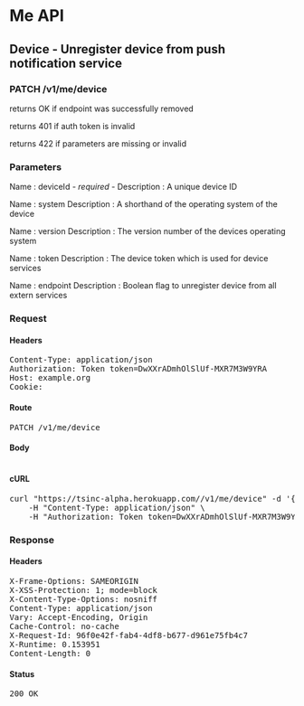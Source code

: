 # Me API

## Device - Unregister device from push notification service

### PATCH /v1/me/device

returns OK if endpoint was successfully removed

returns 401 if auth token is invalid

returns 422 if parameters are missing or invalid

### Parameters

Name : deviceId *- required -*
Description : A unique device ID

Name : system
Description : A shorthand of the operating system of the device

Name : version
Description : The version number of the devices operating system

Name : token
Description : The device token which is used for device services

Name : endpoint
Description : Boolean flag to unregister device from all extern services

### Request

#### Headers

<pre>Content-Type: application/json
Authorization: Token token=DwXXrADmhOlSlUf-MXR7M3W9YRA
Host: example.org
Cookie: </pre>

#### Route

<pre>PATCH /v1/me/device</pre>

#### Body
```javascript

```


#### cURL

<pre class="request">curl &quot;https://tsinc-alpha.herokuapp.com//v1/me/device&quot; -d &#39;{&quot;deviceId&quot;:&quot;sn-263462873410834786765439526&quot;,&quot;token&quot;:&quot;a43ea436c1eea1d5ebdcd86f46577d664fd28ce4f716350b9adff279e1bbc2e1&quot;,&quot;endpoint&quot;:false}&#39; -X PATCH \
	-H &quot;Content-Type: application/json&quot; \
	-H &quot;Authorization: Token token=DwXXrADmhOlSlUf-MXR7M3W9YRA&quot;</pre>

### Response

#### Headers

<pre>X-Frame-Options: SAMEORIGIN
X-XSS-Protection: 1; mode=block
X-Content-Type-Options: nosniff
Content-Type: application/json
Vary: Accept-Encoding, Origin
Cache-Control: no-cache
X-Request-Id: 96f0e42f-fab4-4df8-b677-d961e75fb4c7
X-Runtime: 0.153951
Content-Length: 0</pre>

#### Status

<pre>200 OK</pre>

